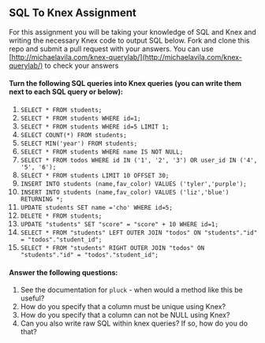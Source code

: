 ## SQL To Knex Assignment

For this assignment you will be taking your knowledge of SQL and Knex and writing the necessary Knex code to output SQL below. Fork and clone this repo and submit a pull request with your answers. You can use [http://michaelavila.com/knex-querylab/](http://michaelavila.com/knex-querylab/) to check your answers

#### Turn the following SQL queries into Knex queries (you can write them next to each SQL query or below):

1. `SELECT * FROM students;`
2. `SELECT * FROM students WHERE id=1;`
2. `SELECT * FROM students WHERE id=5 LIMIT 1;`
3. `SELECT COUNT(*) FROM students;`
4. `SELECT MIN('year') FROM students;`
5. `SELECT * FROM students WHERE name IS NOT NULL;`
6. `SELECT * FROM todos WHERE id IN ('1', '2', '3') OR user_id IN ('4', '5', '6');`
7. `SELECT * FROM students LIMIT 10 OFFSET 30;`
8. `INSERT INTO students (name,fav_color) VALUES ('tyler','purple');`
9. `INSERT INTO students (name,fav_color) VALUES ('liz','blue') RETURNING *;`
10. `UPDATE students SET name ='cho' WHERE id=5;`
11. `DELETE * FROM students;`
12. `UPDATE "students" SET "score" = "score" + 10 WHERE id=1;`
13. `SELECT * FROM "students" LEFT OUTER JOIN "todos" ON "students"."id" = "todos"."student_id";`
14. `SELECT * FROM "students" RIGHT OUTER JOIN "todos" ON "students"."id" = "todos"."student_id";`

#### Answer the following questions:

1. See the documentation for `pluck` - when would a method like this be useful?
2. How do you specify that a column must be unique using Knex?
3. How do you specify that a column can not be NULL using Knex?
4. Can you also write raw SQL within knex queries? If so, how do you do that?
